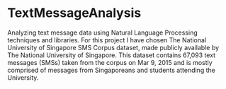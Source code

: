 # TextMessageAnalysis
Analyzing text message data using Natural Language Processing techniques and libraries. For this project I have chosen The National University of Singapore SMS Corpus dataset, made publicly available by The National University of Singapore. This dataset contains 67,093 text messages (SMSs) taken from the corpus on Mar 9, 2015 and is mostly comprised of messages from Singaporeans and students attending the University.
